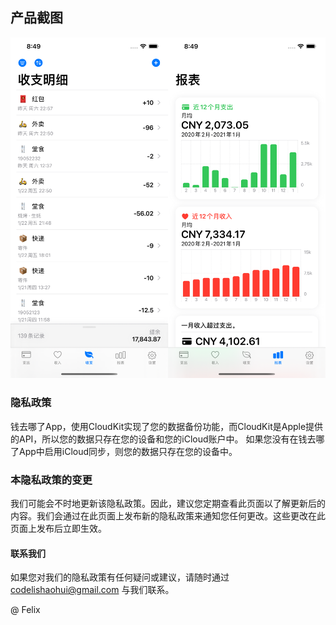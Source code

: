 
## 产品截图
![Image](https://github.com/codelishaohui/cashflow-privacy/raw/main/docs/screenshot.png)

### 隐私政策

钱去哪了App，使用CloudKit实现了您的数据备份功能，而CloudKit是Apple提供的API，所以您的数据只存在您的设备和您的iCloud账户中。
如果您没有在钱去哪了App中启用iCloud同步，则您的数据只存在您的设备中。

### 本隐私政策的变更

我们可能会不时地更新该隐私政策。因此，建议您定期查看此页面以了解更新后的内容。我们会通过在此页面上发布新的隐私政策来通知您任何更改。这些更改在此页面上发布后立即生效。

#### 联系我们

如果您对我们的隐私政策有任何疑问或建议，请随时通过 codelishaohui@gmail.com 与我们联系。


@ Felix
